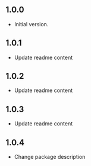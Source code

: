## 1.0.0

- Initial version.

## 1.0.1

- Update readme content

## 1.0.2

- Update readme content

## 1.0.3

- Update readme content

## 1.0.4

- Change package description
